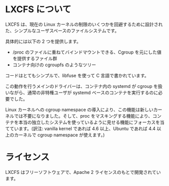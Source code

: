 # LXCFS について <!-- What's LXCFS? -->

<!--
LXCFS is a simple userspace filesystem designed to workaround some current limitations of the Linux kernel.
-->
LXCFS は、現在の Linux カーネルの制限のいくつかを回避するために設計された、シンプルなユーザスペースのファイルシステムです。

<!--
Specifically, it's providing two main things
-->
具体的には以下の 2 つを提供します。

 * /proc のファイルに重ねてバインドマウントできる、Cgroup を元にした値を提供するファイル群 <!-- A set of files which can be bind-mounted over their /proc originals to provide CGroup-aware values. -->
 * コンテナ向けの cgroupfs のようなツリー <!-- A cgroupfs-like tree which is container aware. -->

<!--
The code is pretty simple, written in C using libfuse.
-->
コードはとてもシンプルで、libfuse を使って C 言語で書かれています。

<!--
The main driver for this work was the need to run systemd based containers as a regular unprivileged user  
while still allowing systemd inside the container to interact with cgroups.
-->
この動作を行うメインのドライバーは、コンテナ内の systemd が cgroup を扱いながら、通常の非特権ユーザが systemd ベースのコンテナを実行するのに必要でした。

<!--
Now with the introduction of the cgroup namespace in the Linux kernel, that part is no longer necessary  
on recent kernels and focus is now on making containers feel more like a real independent system through  
the proc masking feature.
-->
Linux カーネルへの cgroup namespace の導入により、この機能は新しいカーネルでは不要になりました。そして、proc をマスキングする機能により、コンテナを本当の独立したシステムを使っているように見せる機能にフォーカスを当てています。(訳注: vanilla kernel であれば 4.6 以上、Ubuntu であれば 4.4 以上のカーネルで cgroup namespace が使えます。)

# ライセンス <!-- Licensing -->

<!--
LXCFS is free software and is developed under the Apache 2 license.
-->
LXCFS はフリーソフトウェアで、Apache 2 ライセンスのもとで開発されています。
